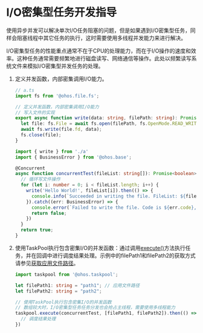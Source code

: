 # I/O密集型任务开发指导


使用异步并发可以解决单次I/O任务阻塞的问题，但是如果遇到I/O密集型任务，同样会阻塞线程中其它任务的执行，这时需要使用多线程并发能力来进行解决。


I/O密集型任务的性能重点通常不在于CPU的处理能力，而在于I/O操作的速度和效率。这种任务通常需要频繁地进行磁盘读写、网络通信等操作。此处以频繁读写系统文件来模拟I/O密集型并发任务的处理。


1. 定义并发函数，内部密集调用I/O能力。
    ```ts
    // a.ts
    import fs from '@ohos.file.fs';
    
    // 定义并发函数，内部密集调用I/O能力
    // 写入文件的实现
    export async function write(data: string, filePath: string): Promise<void> {
      let file: fs.File = await fs.open(filePath, fs.OpenMode.READ_WRITE);
      await fs.write(file.fd, data);
      fs.close(file);
    }
    ```

	```ts
    import { write } from './a'
    import { BusinessError } from '@ohos.base';
    
    @Concurrent
    async function concurrentTest(fileList: string[]): Promise<boolean> {
      // 循环写文件操作
      for (let i: number = 0; i < fileList.length; i++) {
        write('Hello World!', fileList[i]).then(() => {
          console.info(`Succeeded in writing the file. FileList: ${fileList[i]}`);
        }).catch((err: BusinessError) => {
          console.error(`Failed to write the file. Code is ${err.code}, message is ${err.message}`)
          return false;
        })
      }
      return true;
    }
	```

2. 使用TaskPool执行包含密集I/O的并发函数：通过调用[execute()](../reference/apis/js-apis-taskpool.md#taskpoolexecute)方法执行任务，并在回调中进行调度结果处理。示例中的filePath1和filePath2的获取方式请参见[获取应用文件路径](../application-models/application-context-stage.md#获取应用文件路径)。

    ```ts
    import taskpool from '@ohos.taskpool';
    
    let filePath1: string = "path1"; // 应用文件路径
    let filePath2: string = "path2";
    
    // 使用TaskPool执行包含密集I/O的并发函数
    // 数组较大时，I/O密集型任务任务分发也会抢占主线程，需要使用多线程能力
    taskpool.execute(concurrentTest, [filePath1, filePath2]).then(() => {
      // 调度结果处理
    })
    ```
